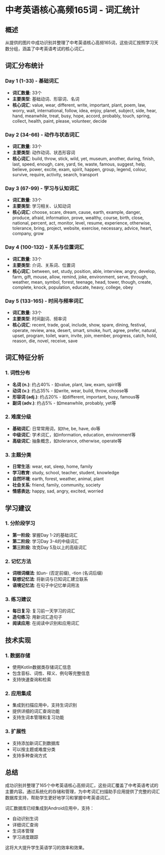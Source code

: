 # 中考英语核心高频165词 - 词汇统计

## 概述
从提供的图片中成功识别并整理了中考英语核心高频165词，这些词汇按照学习天数分组，涵盖了中考英语考试的核心词汇。

## 词汇分布统计

### Day 1 (1-33) - 基础词汇
- **词汇数量**: 33个
- **主要类型**: 基础动词、形容词、名词
- **核心词汇**: value, wear, different, write, important, plant, poem, law, worry, wait, international, follow, idea, enjoy, planet, subject, side, hear, hand, meanwhile, treat, busy, hope, accord, probably, touch, spring, collect, health, paint, please, volunteer, decide

### Day 2 (34-66) - 动作与状态词汇
- **词汇数量**: 33个
- **主要类型**: 动作动词、状态形容词
- **核心词汇**: build, throw, stick, wild, yet, museum, another, during, finish, last, speed, enough, care, yard, tie, waste, famous, suggest, help, believe, power, excite, exam, spirit, happen, group, legend, colour, survive, require, activity, search, transport

### Day 3 (67-99) - 学习与认知词汇
- **词汇数量**: 33个
- **主要类型**: 学习相关、认知动词
- **核心词汇**: choose, scare, dream, cause, earth, example, danger, produce, afraid, information, prove, wealthy, course, birth, close, national, percent, act, monitor, level, resume, experience, otherwise, tolerance, bring, project, website, exercise, necessary, advice, heart, company, grow

### Day 4 (100-132) - 关系与位置词汇
- **词汇数量**: 33个
- **主要类型**: 介词、关系词、位置词
- **核心词汇**: between, set, study, position, able, interview, angry, develop, farm, gift, mouse, allow, remind, joke, environment, serve, through, weather, mean, symbol, forest, teenage, head, tower, though, create, complete, knock, population, educate, heavy, college, obey

### Day 5 (133-165) - 时间与频率词汇
- **词汇数量**: 33个
- **主要类型**: 时间副词、频率词
- **核心词汇**: recent, trade, goal, include, show, spare, dining, festival, operate, review, area, desert, smart, smoke, hurt, agree, prefer, natural, upset, program, toilet, warn, invite, join, member, progress, catch, hold, reason, die, novel, receive, save

## 词汇特征分析

### 1. 词性分布
- **名词 (n.)**: 约占40% - 如value, plant, law, exam, spirit等
- **动词 (v.)**: 约占35% - 如write, wear, build, throw, choose等
- **形容词 (adj.)**: 约占20% - 如different, important, busy, famous等
- **副词 (adv.)**: 约占5% - 如meanwhile, probably, yet等

### 2. 难度分级
- **基础词汇**: 日常常用词，如the, be, have, do等
- **中级词汇**: 学术词汇，如information, education, environment等
- **高级词汇**: 抽象概念，如tolerance, otherwise, operate等

### 3. 主题分类
- **日常生活**: wear, eat, sleep, home, family
- **学习教育**: study, school, teacher, student, knowledge
- **自然环境**: earth, forest, weather, animal, plant
- **社会关系**: friend, family, community, society
- **情感表达**: happy, sad, angry, excited, worried

## 学习建议

### 1. 分阶段学习
- **第一阶段**: 掌握Day 1-2的基础词汇
- **第二阶段**: 学习Day 3-4的中级词汇
- **第三阶段**: 攻克Day 5及以上的高级词汇

### 2. 记忆方法
- **词根词缀法**: 如un- (否定前缀), -tion (名词后缀)
- **联想记忆法**: 将新词与已知词汇建立联系
- **语境记忆法**: 在句子中记忆单词用法

### 3. 练习建议
- **每日复习**: 复习前一天学习的词汇
- **造句练习**: 用新词汇造句子
- **阅读应用**: 在阅读中识别和应用词汇

## 技术实现

### 1. 数据存储
- 使用Kotlin数据类存储词汇信息
- 包含音标、词性、释义、例句等完整信息
- 支持快速查询和检索

### 2. 应用集成
- 集成到扫描应用中，支持生词识别
- 提供详细的词汇查询功能
- 支持生词本管理和复习功能

### 3. 扩展性
- 支持添加新词汇到数据库
- 可以按主题或难度分类
- 支持多种查询方式

## 总结
成功识别并整理了165个中考英语核心高频词汇，这些词汇覆盖了中考英语考试的主要内容。通过系统化的存储和管理，为中考词汇扫描助手应用提供了完整的词汇数据库支持，帮助学生更好地学习和掌握中考英语词汇。

词汇数据库已经集成到Android应用中，支持：
- 自动识别生词
- 详细词汇查询
- 生词本管理
- 学习进度跟踪

这将大大提升学生英语学习的效率和效果。
